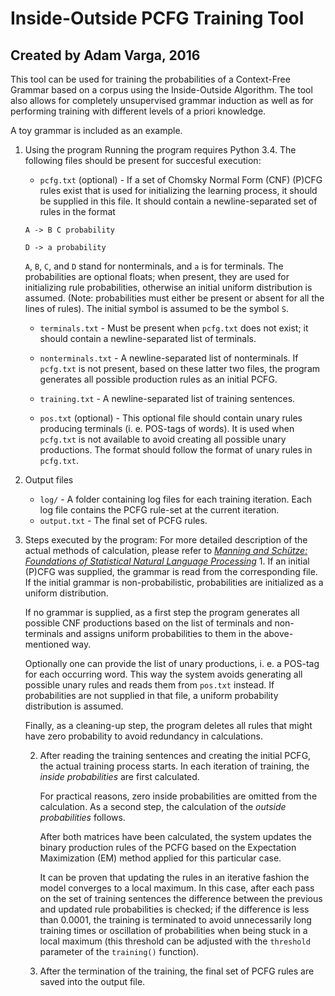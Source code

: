 # Inside-Outside PCFG Training Tool
## Created by Adam Varga, 2016

This tool can be used for training the probabilities of a Context-Free Grammar based on a corpus using the Inside-Outside Algorithm. The tool also allows for
completely unsupervised grammar induction as well as for performing training with different levels of a priori knowledge.

A toy grammar is included as an example.

1. Using the program
   Running the program requires Python 3.4. The following files should be present for succesful execution:
   * `pcfg.txt` (optional) - If a set of Chomsky Normal Form (CNF) (P)CFG rules exist that is used for initializing the learning process, it should be 
   supplied in this file. It should contain a newline-separated set of rules in the format
   
   `A -> B C probability`
   
   `D -> a probability`
   
   `A`, `B`, `C`, and `D` stand for nonterminals, and `a` is for terminals. The probabilities are optional floats; when present, they are used for initializing rule probabilities, otherwise an initial uniform distribution is assumed.
   (Note: probabilities must either be present or absent for all the lines of rules). The initial symbol is assumed to be the symbol `S`.
   
   * `terminals.txt` - Must be present when `pcfg.txt` does not exist; it should contain a newline-separated list of terminals.
   
   * `nonterminals.txt` - A newline-separated list of nonterminals. If `pcfg.txt` is not present, based on these latter two files, the program generates all
   possible production rules as an initial PCFG.
   
   * `training.txt` - A newline-separated list of training sentences.
   
   * `pos.txt` (optional) - This optional file should contain unary rules producing terminals (i. e. POS-tags of words). It is used when `pcfg.txt` is
   not available to avoid creating all possible unary productions. The format should follow the format of unary rules in `pcfg.txt`.
   
2. Output files
   * `log/` - A folder containing log files for each training iteration. Each log file contains the PCFG rule-set at the current iteration.
   * `output.txt` - The final set of PCFG rules.
   
3. Steps executed by the program:
   For more detailed description of the actual methods of calculation, please refer to *[Manning and Schütze: Foundations of Statistical Natural Language Processing](http://nlp.stanford.edu/fsnlp/)*
   1. 
      If an initial (P)CFG was supplied, the grammar is read from the corresponding file. If the initial grammar is non-probabilistic, probabilities are initialized as a uniform distribution.
   
      If no grammar is supplied, as a first step the program generates all possible CNF productions based on the list of terminals and non-terminals and assigns uniform probabilities to them in the above-mentioned way.
	  
	  Optionally one can provide the list of unary productions, i. e. a POS-tag for each occurring word. This way the system avoids generating all possible unary rules and reads them from `pos.txt` instead. If probabilities are not supplied in that file, a uniform probability distribution is assumed.
	  
	  Finally, as a cleaning-up step, the program deletes all rules that might have zero probability to avoid redundancy in calculations.
	  
   2.
      After reading the training sentences and creating the initial PCFG, the actual training process starts. In each iteration of training, the *inside probabilities*
	  are first calculated. 
	  
	  For practical reasons, zero inside probabilities are omitted from the calculation. As a second step, the calculation of the *outside probabilities* follows.
	  
	  After both matrices have been calculated, the system updates the binary production rules of the PCFG based on the Expectation Maximization (EM) method applied for this particular case.
	  
	  It can be proven that updating the rules in an iterative fashion the model converges to a local maximum. In this case, after each pass on the set of training sentences the difference between the previous and updated rule probabilities is checked; if the difference is less than 0.0001, the training is terminated to avoid unnecessarily long training times or oscillation of probabilities when being stuck in a local maximum (this threshold can be adjusted with the `threshold` parameter of the `training()` function).
	  
   3.
      After the termination of the training, the final set of PCFG rules are saved into the output file.	